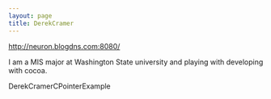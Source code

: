 ```yaml
---
layout: page
title: DerekCramer
---
```




http://neuron.blogdns.com:8080/

I am a MIS major at Washington State university and playing with developing with cocoa. 

DerekCramerCPointerExample

